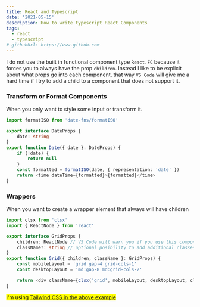 ```yaml
---
title: React and Typescript
date: '2021-05-15'
description: How to write typescript React Components
tags:
  - react
  - typescript
# githubUrl: https://www.github.com
---
```


I do not use the built in functional component type `React.FC` because it forces you to always have the prop `children`.
Instead I like to be explicit about what props go into each component, that way `VS Code` will give me a hard time if I try to add a child to a component that does not support it.

### Transform or Format Components

When you only want to style some input or transform it.

```ts
import formatISO from 'date-fns/formatISO'

export interface DateProps {
	date: string
}
export function Date({ date }: DateProps) {
	if (!date) {
		return null
	}
	const formatted = formatISO(date, { representation: 'date' })
	return <time dateTime={formatted}>{formatted}</time>
}
```

### Wrappers

When you want to create a wrapper element that always will have children

```ts
import clsx from 'clsx'
import { ReactNode } from 'react'

export interface GridProps {
	children: ReactNode // VS Code will warn you if you use this component without children
	className?: string // optional posibility to add additional classes to grid
}
export function Grid({ children, className }: GridProps) {
	const mobileLayout = 'grid gap-4 grid-cols-1'
	const desktopLayout = 'md:gap-8 md:grid-cols-2'

	return <div className={clsx('grid', mobileLayout, desktopLayout, className)}>{children}</div>
}
```

<mark>
  I'm using <a href="https://tailwindcss.com/">Tailwind CSS in the above example</a>
</mark>
